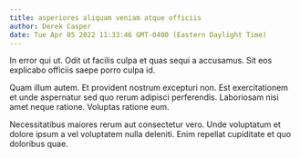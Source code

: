 ```yaml
---
title: asperiores aliquam veniam atque officiis
author: Derek Casper
date: Tue Apr 05 2022 11:33:46 GMT-0400 (Eastern Daylight Time)
---
```

In error qui ut. Odit ut facilis culpa et quas sequi a accusamus. Sit eos explicabo officiis saepe porro culpa id.

 Quam illum autem. Et provident nostrum excepturi non. Est exercitationem et unde aspernatur sed quo rerum adipisci perferendis. Laboriosam nisi amet neque ratione. Voluptas ratione eum.

 Necessitatibus maiores rerum aut consectetur vero. Unde voluptatum et dolore ipsum a vel voluptatem nulla deleniti. Enim repellat cupiditate et quo doloribus quae.